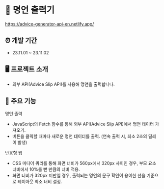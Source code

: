 # 📝 명언 출력기
https://advice-generator-api-en.netlify.app/

## ⏰ 개발 기간
- 23.11.01 ~ 23.11.02
  
## 🖥️ 프로젝트 소개
- 외부 API(Advice Slip API)를 사용해 명언을 출력합니다.

## 📌 주요 기능
명언 출력
- JavaScript의 Fetch 함수를 통해 외부 API(Advice Slip API)에서 명언 데이터 가져오기.
- 버튼을 클릭할 때마다 새로운 명언 데이터를 출력. (연속 출력 시, 최소 2초의 딜레이 발생)

반응형 웹
- CSS 미디어 쿼리를 통해 화면 너비가 560px에서 320px 사이인 경우, 부모 요소 너비에서 10%를 뺀 만큼의 너비 적용.
- 화면 너비가 320px 미만일 경우, 출력되는 명언의 문구 확인이 용이한 선을 기준으로 레이아웃 최소 너비 설정.
